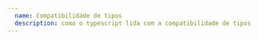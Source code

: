 ```yaml
---
  name: Compatibilidade de tipos
  description: como o typescript lida com a compatibilidade de tipos
---
```

